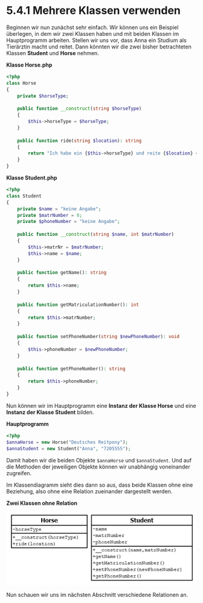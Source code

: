 # 5.4.1 Mehrere Klassen verwenden

Beginnen wir nun zunächst sehr einfach. Wir können uns ein Beispiel überlegen, in dem wir zwei Klassen haben und mit beiden Klassen im Hauptprogramm arbeiten. Stellen wir uns vor, dass Anna ein Studium als Tierärztin macht und reitet. Dann könnten wir die zwei bisher betrachteten Klassen **Student** und **Horse** nehmen.

**Klasse Horse.php**

```php linenums="1"
<?php
class Horse
{
    private $horseType;

    public function __construct(string $horseType)
    {
        $this->horseType = $horseType;
    }

    public function ride(string $location): string
    {
        return "Ich habe ein {$this->horseType} und reite {$location} <br>";
    }
}
```

**Klasse Student.php**
```php linenums="1"
<?php
class Student
{
    private $name = "keine Angabe";
    private $matrNumber = 0;    
    private $phoneNumber = "keine Angabe";

    public function __construct(string $name, int $matrNumber)
    {
        $this->matrNr = $matrNumber;
        $this->name = $name;
    }

    public function getName(): string
    {
        return $this->name; 
    }

    public function getMatriculationNumber(): int
    {
        return $this->matrNumber; 
    }

    public function setPhoneNumber(string $newPhoneNumber): void
    {
        $this->phoneNumber = $newPhoneNumber;
    }

    public function getPhoneNumber(): string
    {
        return $this->phoneNumber;
    }
}
```

Nun können wir im Hauptprogramm eine **Instanz der Klasse Horse** und eine **Instanz der Klasse Student** bilden.

**Hauptprogramm**
```php linenums="1"
<?php
$annaHorse = new Horse("Deutsches Reitpony");
$annaStudent = new Student("Anna", "7205555");
```

Damit haben wir die beiden Objekte `$annaHorse` und `$annaStudent`. Und auf die Methoden der jeweiligen Objekte können wir unabhängig voneinander zugreifen.

Im Klassendiagramm sieht dies dann so aus, dass beide Klassen ohne eine Beziehung, also ohne eine Relation zueinander dargestellt werden.

**Zwei Klassen ohne Relation**

![Zwei Klassen ohne Relation](media/Relation-ohne.png)

Nun schauen wir uns im nächsten Abschnitt verschiedene Relationen an.
